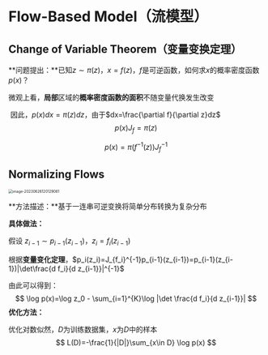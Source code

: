# Flow-Based Model（流模型）

## **Change of Variable Theorem**（变量变换定理）

**问题提出：**已知$z\sim \pi(z)$，$x=f(z)$，$f$是可逆函数，如何求$x$的概率密度函数$p(x)$？

​	微观上看，**局部**区域的**概率密度函数的面积**不随变量代换发生改变

​	因此，$p(x)dx=\pi(z)dz$，由于$dx=\frac{\partial f}{\partial z}dz$
$$
p(x)J_f=\pi (z)
$$

$$
p(x)=\pi(f^{-1}(z))J_f^{-1}
$$

## **Normalizing Flows**

<img src="https://wth-markdown-image.oss-cn-beijing.aliyuncs.com/markdown_img/image-20230626120129061.png" alt="image-20230626120129061" style="zoom: 50%;" />

**方法描述：**基于一连串可逆变换将简单分布转换为复杂分布

**具体做法：**

假设 $z_{i-1}\sim p_{i-1}(z_{i-1})$，$z_{i}=f_{i}(z_{i-1})$

根据**变量变化定理**，$p_i(z_i)=J_{f_i}^{-1}p_{i-1}(z_{i-1})=p_{i-1}(z_{i-1})|\det\frac{d f_i}{d z_{i-1}}|^{-1}$

由此可以得到：
$$
\log p(x)=\log z_0 - \sum_{i=1}^{K}\log |\det \frac{d f_i}{d z_{i-1}}|
$$
**优化方法：**

优化对数似然，$D$为训练数据集，$x$为$D$中的样本
$$
L(D)=-\frac{1}{|D|}\sum_{x\in D} \log p(x)
$$




